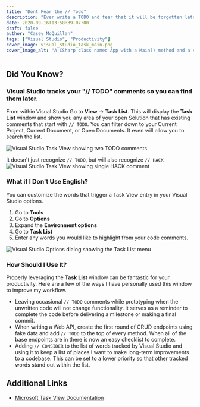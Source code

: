```yaml
---
title: "Dont Fear the // Todo"
description: "Ever write a TODO and fear that it will be forgotten later? Use the Visual Studio Task List to keep track of work in progress."
date: 2020-09-16T13:58:39-07:00
draft: false
author: "Casey McQuillan"
tags: ["Visual Studio", "Productivity"]
cover_image: visual_studio_task_main.png
cover_image_alt: "A CSharp class named App with a Main() method and a single comment that says 'TODO: Don't be afraid' with a sunglasses emoji."
---
```


## Did You Know?

### Visual Studio tracks your "// TODO" comments so you can find them later.

From within Visual Studio Go to **View** -> **Task List**. This will display the **Task List** window and show you any area of your open Solution that has existing comments that start with `// TODO`. You can filter down to your Current Project, Current Document, or Open Documents. It even will allow you to search the list.

![Visual Studio Task View showing two TODO comments](visual_studio_task_view.png)

It doesn't just recognize `// TODO`, but will also recognize `// HACK`
![Visual Studio Task View showing single HACK comment](visual_studio_task_view_hack.png)

### What if I Don't Use English?

You can customize the words that trigger a Task View entry in your Visual Studio options. 

1. Go to **Tools**
2. Go to **Options**
3. Expand the **Environment options**
4. Go to **Task List**
5. Enter any words you would like to highlight from your code comments.

![Visual Studio Options dialog showing the Task List menu](visual_studio_task_list_options.png)

### How Should I Use It?

Properly leveraging the **Task List** window can be fantastic for your productivity. Here are a few of the ways I have personally used this window to improve my workflow.

* Leaving occasional `// TODO` comments while prototyping when the unwritten code will not change functionality. It serves as a reminder to complete the code before delivering a milestone or making a final commit.
* When writing a Web API, create the first round of CRUD endpoints using fake data and add `// TODO` to the top of every method. When all of the base endpoints are in there is now an easy checklist to complete.
* Adding `// CONSIDER` to the list of words tracked by Visual Studio and using it to keep a list of places I want to make long-term improvements to a codebase. This can be set to a lower priority so that other tracked words stand out within the list.

## Additional Links

* [Microsoft Task View Documentation](https://docs.microsoft.com/en-us/visualstudio/ide/using-the-task-list?view=vs-2019)